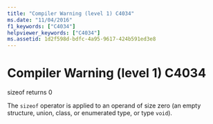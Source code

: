 ```yaml
---
title: "Compiler Warning (level 1) C4034"
ms.date: "11/04/2016"
f1_keywords: ["C4034"]
helpviewer_keywords: ["C4034"]
ms.assetid: 1d2f598d-bdfc-4a95-9617-424b591ed3e8
---
```

# Compiler Warning (level 1) C4034

sizeof returns 0

The `sizeof` operator is applied to an operand of size zero (an empty structure, union, class, or enumerated type, or type `void`).
